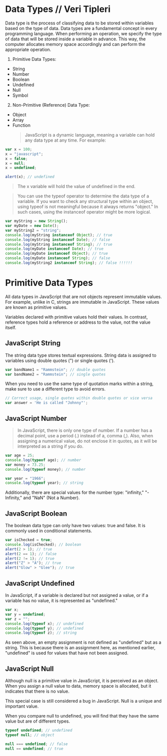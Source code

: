 # Data Types // Veri Tipleri

Data type is the process of classifying data to be stored within variables based on the type of data. Data types are a fundamental concept in every programming language. When performing an operation, we specify the type of data that will be stored inside a variable in advance. This way, the computer allocates memory space accordingly and can perform the appropriate operation.

1. Primitive Data Types:

- String
- Number
- Boolean
- Undefined
- Null
- Symbol

2. Non-Primitive (Reference) Data Type:

- Object
- Array
- Function
  > JavaScript is a dynamic language, meaning a variable can hold any data type at any time. For example:

```javascript
var x = 100;
x = "javascript";
x = false;
x = null;
x = undefined;

alert(x); // undefined
```

> The x variable will hold the value of undefined in the end.

> You can use the typeof operator to determine the data type of a variable.
> If you want to check any structural type within an object,
> using typeof is not meaningful because it always returns "object." In such cases,
> using the instanceof operator might be more logical.

```javascript
var myString = new String();
var myDate = new Date();
var myString2 = "string";
console.log(myString instanceof Object); // true
console.log(myString instanceof Date); // false
console.log(myString instanceof String); // true
console.log(myDate instanceof Date); // true
console.log(myDate instanceof Object); // true
console.log(myDate instanceof String); // false
console.log(myString2 instanceof String); // false !!!!!!
```

# Primitive Data Types

All data types in JavaScript that are not objects represent immutable values. For example, unlike in C, strings are immutable in JavaScript. These values are known as primitive values.

Variables declared with primitive values hold their values.
In contrast, reference types hold a reference or address to the value, not the value itself.

## JavaScript String

The string data type stores textual expressions. String data is assigned to variables using double quotes (") or single quotes (').

```javascript
var bandName1 = "Rammstein"; // double quotes
var bandName2 = "Rammstein"; // single quotes
```

When you need to use the same type of quotation marks within a string, make sure to use a different type to avoid errors.

```javascript
// Correct usage, single quotes within double quotes or vice versa
var answer = 'He is called "Johnny"';
```

## JavaScript Number

> In JavaScript, there is only one type of number. If a number has a decimal point,
> use a period (.) instead of a, comma (,).
> Also, when assigning a numerical value, do not enclose it in quotes,
> as it will be interpreted as a string if you do.

```javascript
var age = 25;
console.log(typeof age); // number
var money = 73.25;
console.log(typeof money); // number

var year = "1966";
console.log(typeof year); // string
```

Additionally, there are special values for the number type: "infinity," "-Infinity," and "NaN" (Not a Number).

## JavaScript Boolean

The boolean data type can only have two values: true and false. It is commonly used in conditional statements.

```javascript
var isChecked = true;
console.log(isChecked); // boolean
alert(2 > 1); // true
alert(2 == 1); // false
alert(2 != 1); // true
alert("Z" > "A"); // true
alert("Glow" > "Glee"); // true
```

## JavaScript Undefined

In JavaScript, if a variable is declared but not assigned a value, or if a variable has no value, it is represented as "undefined."

```javascript
var x;
var y = undefined;
var z = "";
console.log(typeof x); // undefined
console.log(typeof y); // undefined
console.log(typeof z); // string
```

As seen above, an empty assignment is not defined as "undefined" but as a string. This is because there is an assignment here, as mentioned earlier, "undefined" is used for values that have not been assigned.

## JavaScript Null

Although null is a primitive value in JavaScript, it is perceived as an object. When you assign a null value to data, memory space is allocated, but it indicates that there is no value.

This special case is still considered a bug in JavaScript. Null is a unique and important value.

When you compare null to undefined, you will find that they have the same value but are of different types.

```javascript
typeof undefined; // undefined
typeof null; // object

null === undefined; // false
null == undefined; // true
```

[](../Assets/data.webp)
